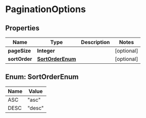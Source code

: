 

# PaginationOptions


## Properties

| Name | Type | Description | Notes |
|------------ | ------------- | ------------- | -------------|
|**pageSize** | **Integer** |  |  [optional] |
|**sortOrder** | [**SortOrderEnum**](#SortOrderEnum) |  |  [optional] |



## Enum: SortOrderEnum

| Name | Value |
|---- | -----|
| ASC | &quot;asc&quot; |
| DESC | &quot;desc&quot; |



